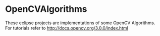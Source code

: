 # OpenCVAlgorithms
These eclipse projects are implementations of some OpenCV Algorithms. 
For tutorials refer to http://docs.opencv.org/3.0.0/index.html
